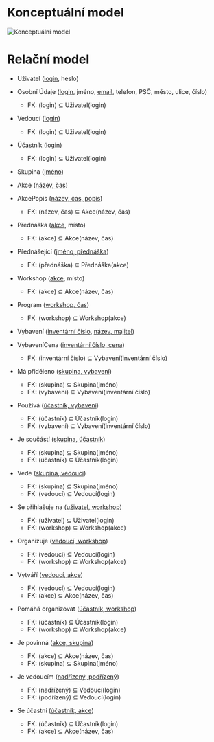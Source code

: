 # Konceptuální model

![Konceptuální model](cp1-krm.png)

# Relační model

- Uživatel (<u>login</u>, heslo)

- Osobní Údaje (<u>login</u>, jméno, <u>email</u>, telefon, PSČ, město, ulice, číslo)
	- FK: (login) ⊆ Uživatel(login)

- Vedoucí (<u>login</u>)
	- FK: (login) ⊆ Uživatel(login)

- Účastník (<u>login</u>)
	- FK: (login) ⊆ Uživatel(login)

- Skupina (<u>jméno</u>)

- Akce (<u>název, čas</u>)

- AkcePopis (<u>název, čas, popis</u>)
	- FK: (název, čas) ⊆ Akce(název, čas)

- Přednáška (<u>akce</u>, místo)
	- FK: (akce) ⊆ Akce(název, čas)

- Přednášející (<u>jméno, přednáška</u>)
	- FK: (přednáška) ⊆ Přednáška(akce)

- Workshop (<u>akce</u>, místo)
	- FK: (akce) ⊆ Akce(název, čas)

- Program (<u>workshop, čas</u>)
	- FK: (workshop) ⊆ Workshop(akce)

- Vybavení (<u>inventární číslo</u>, <u>název, majitel</u>)

- VybaveníCena (<u>inventární číslo, cena</u>)
	- FK: (inventární číslo) ⊆ Vybavení(inventární číslo)

- Má přiděleno (<u>skupina, vybavení</u>)
	- FK: (skupina) ⊆ Skupina(jméno)
	- FK: (vybavení) ⊆ Vybavení(inventární číslo)

- Používá (<u>účastník, vybavení</u>)
	- FK: (účastník) ⊆ Účastník(login)
	- FK: (vybavení) ⊆ Vybavení(inventární číslo)

- Je součástí (<u>skupina, účastník</u>)
	- FK: (skupina) ⊆ Skupina(jméno)
	- FK: (účastník) ⊆ Účastník(login)

- Vede (<u>skupina, vedoucí</u>)
	- FK: (skupina) ⊆ Skupina(jméno)
	- FK: (vedoucí) ⊆ Vedoucí(login)

- Se přihlašuje na (<u>uživatel, workshop</u>)
	- FK: (uživatel) ⊆ Uživatel(login)
	- FK: (workshop) ⊆ Workshop(akce)

- Organizuje (<u>vedoucí, workshop</u>)
	- FK: (vedoucí) ⊆ Vedoucí(login)
	- FK: (workshop) ⊆ Workshop(akce)

- Vytváří (<u>vedoucí, akce</u>)
	- FK: (vedoucí) ⊆ Vedoucí(login)
	- FK: (akce) ⊆ Akce(název, čas)

- Pomáhá organizovat (<u>účastník, workshop</u>)
	- FK: (účastník) ⊆ Účastník(login)
	- FK: (workshop) ⊆ Workshop(akce)

- Je povinná (<u>akce, skupina</u>)
	- FK: (akce) ⊆ Akce(název, čas)
	- FK: (skupina) ⊆ Skupina(jméno)

- Je vedoucím (<u>nadřízený, podřízený</u>)
	- FK: (nadřízený) ⊆ Vedoucí(login)
	- FK: (podřízený) ⊆ Vedoucí(login)

- Se účastní (<u>účastník, akce</u>)
	- FK: (účastník) ⊆ Účastník(login)
	- FK: (akce) ⊆ Akce(název, čas)